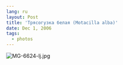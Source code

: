 ```yaml
---
lang: ru
layout: Post
title: 'Трясогузка белая (Motacilla alba)'
date: Dec 1, 2006
tags:
  - photos
---
```


![MG-6624-lj.jpg](upload://MG-6624-lj.jpg)
